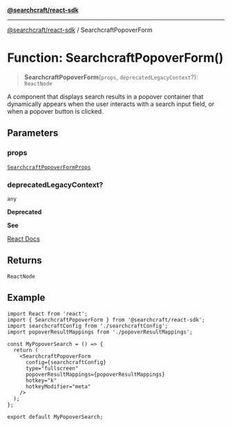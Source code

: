 [**@searchcraft/react-sdk**](/reference/sdk/js-react/README.md)

***

[@searchcraft/react-sdk](/reference/sdk/js-react/globals.md) / SearchcraftPopoverForm

# Function: SearchcraftPopoverForm()

> **SearchcraftPopoverForm**(`props`, `deprecatedLegacyContext`?): `ReactNode`

A component that displays search results in a popover container that dynamically appears
when the user interacts with a search input field, or when a popover button is clicked.

## Parameters

### props

[`SearchcraftPopoverFormProps`](/reference/sdk/js-react/interfaces/SearchcraftPopoverFormProps.md)

### deprecatedLegacyContext?

`any`

**Deprecated**

**See**

[React Docs](https://legacy.reactjs.org/docs/legacy-context.html#referencing-context-in-lifecycle-methods)

## Returns

`ReactNode`

## Example

```tsx
import React from 'react';
import { SearchcraftPopoverForm } from '@searchcraft/react-sdk';
import searchcraftConfig from './searchcraftConfig';
import popoverResultMappings from './popoverResultMappings';

const MyPopoverSearch = () => {
  return (
    <SearchcraftPopoverForm
      config={searchcraftConfig}
      type="fullscreen"
      popoverResultMappings={popoverResultMappings}
      hotkey="k"
      hotkeyModifier="meta"
    />
  );
};

export default MyPopoverSearch;
```
